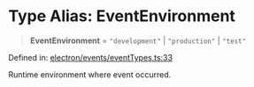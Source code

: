 # Type Alias: EventEnvironment

> **EventEnvironment** = `"development"` \| `"production"` \| `"test"`

Defined in: [electron/events/eventTypes.ts:33](https://github.com/Nick2bad4u/Uptime-Watcher/blob/dca5483e793478722cd3e6e125cafcec5fc771f0/electron/events/eventTypes.ts#L33)

Runtime environment where event occurred.
